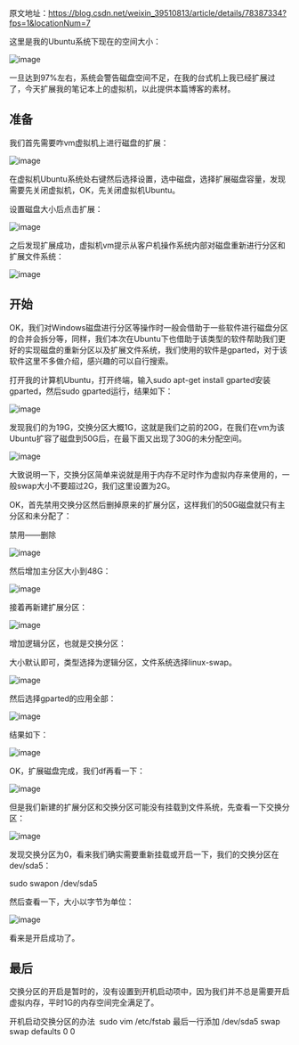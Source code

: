 原文地址：https://blog.csdn.net/weixin_39510813/article/details/78387334?fps=1&locationNum=7


这里是我的Ubuntu系统下现在的空间大小：

![image](https://upload-images.jianshu.io/upload_images/18339009-8548858385e03e20?imageMogr2/auto-orient/strip%7CimageView2/2/w/1240)

一旦达到97%左右，系统会警告磁盘空间不足，在我的台式机上我已经扩展过了，今天扩展我的笔记本上的虚拟机，以此提供本篇博客的素材。

## 准备

我们首先需要咋vm虚拟机上进行磁盘的扩展：

![image](https://upload-images.jianshu.io/upload_images/18339009-63785a9437476e45?imageMogr2/auto-orient/strip%7CimageView2/2/w/1240)

在虚拟机Ubuntu系统处右键然后选择设置，选中磁盘，选择扩展磁盘容量，发现需要先关闭虚拟机，OK，先关闭虚拟机Ubuntu。

设置磁盘大小后点击扩展：

![image](https://upload-images.jianshu.io/upload_images/18339009-9e7c27d8f5b6e794?imageMogr2/auto-orient/strip%7CimageView2/2/w/1240)

之后发现扩展成功，虚拟机vm提示从客户机操作系统内部对磁盘重新进行分区和扩展文件系统：

![image](https://upload-images.jianshu.io/upload_images/18339009-de09082afa3027f3?imageMogr2/auto-orient/strip%7CimageView2/2/w/1240)

## 开始

OK，我们对Windows磁盘进行分区等操作时一般会借助于一些软件进行磁盘分区的合并会拆分等，同样，我们本次在Ubuntu下也借助于该类型的软件帮助我们更好的实现磁盘的重新分区以及扩展文件系统，我们使用的软件是gparted，对于该软件这里不多做介绍，感兴趣的可以自行搜索。

打开我的计算机Ubuntu，打开终端，输入sudo apt-get install gparted安装gparted，然后sudo gparted运行，结果如下：

![image](https://upload-images.jianshu.io/upload_images/18339009-c69b4ef94528d01c?imageMogr2/auto-orient/strip%7CimageView2/2/w/1240)

发现我们的为19G，交换分区大概1G，这就是我们之前的20G，在我们在vm为该Ubuntu扩容了磁盘到50G后，在最下面又出现了30G的未分配空间。

![image](https://upload-images.jianshu.io/upload_images/18339009-e13adb40562b76ee?imageMogr2/auto-orient/strip%7CimageView2/2/w/1240)

大致说明一下，交换分区简单来说就是用于内存不足时作为虚拟内存来使用的，一般swap大小不要超过2G，我们这里设置为2G。

OK，首先禁用交换分区然后删掉原来的扩展分区，这样我们的50G磁盘就只有主分区和未分配了：

禁用——删除

![image](https://upload-images.jianshu.io/upload_images/18339009-ed6ef7f66be1f50a?imageMogr2/auto-orient/strip%7CimageView2/2/w/1240)

然后增加主分区大小到48G：

![image](https://upload-images.jianshu.io/upload_images/18339009-696ebe2876c85da5?imageMogr2/auto-orient/strip%7CimageView2/2/w/1240)

接着再新建扩展分区：

![image](https://upload-images.jianshu.io/upload_images/18339009-75dc682a17d4628d?imageMogr2/auto-orient/strip%7CimageView2/2/w/1240)

增加逻辑分区，也就是交换分区：

大小默认即可，类型选择为逻辑分区，文件系统选择linux-swap。

![image](https://upload-images.jianshu.io/upload_images/18339009-bc8edd103cbab34c?imageMogr2/auto-orient/strip%7CimageView2/2/w/1240)

然后选择gparted的应用全部：

![image](https://upload-images.jianshu.io/upload_images/18339009-23f6761771419ed4?imageMogr2/auto-orient/strip%7CimageView2/2/w/1240)

结果如下：

![image](https://upload-images.jianshu.io/upload_images/18339009-90822275e5b9adcd?imageMogr2/auto-orient/strip%7CimageView2/2/w/1240)

OK，扩展磁盘完成，我们df再看一下：

![image](https://upload-images.jianshu.io/upload_images/18339009-c57164db020bff66?imageMogr2/auto-orient/strip%7CimageView2/2/w/1240)

但是我们新建的扩展分区和交换分区可能没有挂载到文件系统，先查看一下交换分区：

![image](https://upload-images.jianshu.io/upload_images/18339009-b90e1cb6515d9a6b?imageMogr2/auto-orient/strip%7CimageView2/2/w/1240)

发现交换分区为0，看来我们确实需要重新挂载或开启一下，我们的交换分区在dev/sda5：

sudo swapon /dev/sda5

然后查看一下，大小以字节为单位：

![image](https://upload-images.jianshu.io/upload_images/18339009-c2bd25a21a9c93df?imageMogr2/auto-orient/strip%7CimageView2/2/w/1240)

看来是开启成功了。

## 最后

交换分区的开启是暂时的，没有设置到开机启动项中，因为我们并不总是需要开启虚拟内存，平时1G的内存空间完全满足了。

开机启动交换分区的办法 
sudo vim /etc/fstab
最后一行添加
 /dev/sda5 swap swap defaults 0 0
